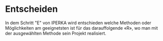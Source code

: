 # Entscheiden

In dem Schritt "E" von IPERKA wird entschieden welche Methoden oder Möglichkeiten am geeignetsten ist für das darauffolgende «R», wo man mit der ausgewählten Methode sein Projekt realisiert.